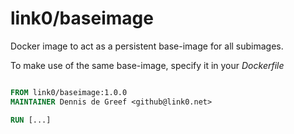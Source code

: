link0/baseimage
===============

Docker image to act as a persistent base-image for all subimages.

To make use of the same base-image, specify it in your *Dockerfile*

```Dockerfile

FROM link0/baseimage:1.0.0
MAINTAINER Dennis de Greef <github@link0.net>

RUN [...]

```
